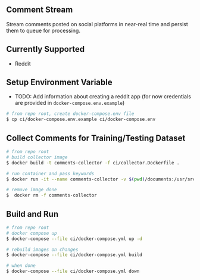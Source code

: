 ## Comment Stream

Stream comments posted on social platforms in near-real time and persist them to queue for processing.

## Currently Supported

- Reddit

## Setup Environment Variable

- TODO: Add information about creating a reddit app (for now credentials are provided in `docker-compose.env.example`)

```bash
# from repo root, create docker-compose.env file
$ cp ci/docker-compose.env.example ci/docker-compose.env
```

## Collect Comments for Training/Testing Dataset

```bash
# from repo root
# build collector image
$ docker build -t comments-collector -f ci/collector.Dockerfile .

# run container and pass keywords
$ docker run -it --name comments-collector -v $(pwd)/documents:/usr/src/app/src/documents --env-file ci/docker-compose.env comments-collector key_word1 key_word2 key_word3

# remove image done
$  docker rm -f comments-collector
```

## Build and Run

```bash
# from repo root
# docker compose up
$ docker-compose --file ci/docker-compose.yml up -d

# rebuild images on changes
$ docker-compose --file ci/docker-compose.yml build

# when done
$ docker-compose --file ci/docker-compose.yml down
```
